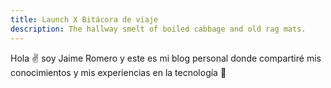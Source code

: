 ```yaml
---
title: Launch X Bitácora de viaje
description: The hallway smelt of boiled cabbage and old rag mats.
---
```


Hola ✌️ soy Jaime Romero y este es mi blog personal donde compartiré mis conocimientos y mis experiencias en la tecnología 🚀

